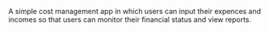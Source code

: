 A simple cost management app in which users can input their expences and incomes so that users can monitor their financial status and view reports.